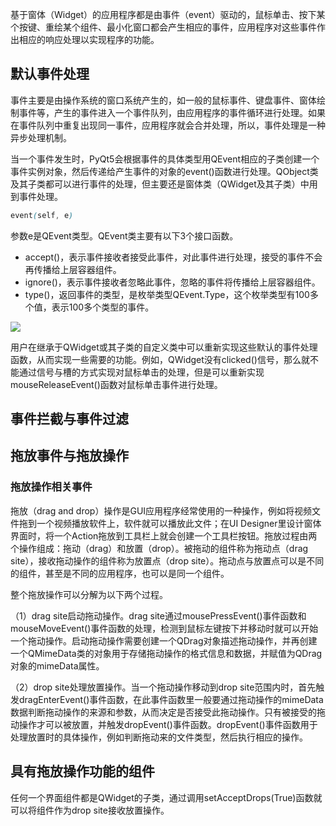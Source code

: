 基于窗体（Widget）的应用程序都是由事件（event）驱动的，鼠标单击、按下某个按键、重绘某个组件、最小化窗口都会产生相应的事件，应用程序对这些事件作出相应的响应处理以实现程序的功能。

## 默认事件处理
事件主要是由操作系统的窗口系统产生的，如一般的鼠标事件、键盘事件、窗体绘制事件等，产生的事件进入一个事件队列，由应用程序的事件循环进行处理。如果在事件队列中重复出现同一事件，应用程序就会合并处理，所以，事件处理是一种异步处理机制。

当一个事件发生时，PyQt5会根据事件的具体类型用QEvent相应的子类创建一个事件实例对象，然后传递给产生事件的对象的event()函数进行处理。QObject类及其子类都可以进行事件的处理，但主要还是窗体类（QWidget及其子类）中用到事件处理。
```scss
event(self, e)
```
参数e是QEvent类型。QEvent类主要有以下3个接口函数。

+ accept()，表示事件接收者接受此事件，对此事件进行处理，接受的事件不会再传播给上层容器组件。
+ ignore()，表示事件接收者忽略此事件，忽略的事件将传播给上层容器组件。
+ type()，返回事件的类型，是枚举类型QEvent.Type，这个枚举类型有100多个值，表示100多个类型的事件。

![](https://s2.loli.net/2022/12/06/dkpP8AMqa62IVDg.png)

用户在继承于QWidget或其子类的自定义类中可以重新实现这些默认的事件处理函数，从而实现一些需要的功能。例如，QWidget没有clicked()信号，那么就不能通过信号与槽的方式实现对鼠标单击的处理，但是可以重新实现mouseReleaseEvent()函数对鼠标单击事件进行处理。
## 事件拦截与事件过滤

## 拖放事件与拖放操作
### 拖放操作相关事件
拖放（drag and drop）操作是GUI应用程序经常使用的一种操作，例如将视频文件拖到一个视频播放软件上，软件就可以播放此文件；在UI Designer里设计窗体界面时，将一个Action拖放到工具栏上就会创建一个工具栏按钮。拖放过程由两个操作组成：拖动（drag）和放置（drop）。被拖动的组件称为拖动点（drag site），接收拖动操作的组件称为放置点（drop site）。拖动点与放置点可以是不同的组件，甚至是不同的应用程序，也可以是同一个组件。

整个拖放操作可以分解为以下两个过程。

（1）drag site启动拖动操作。drag site通过mousePressEvent()事件函数和mouseMoveEvent()事件函数的处理，检测到鼠标左键按下并移动时就可以开始一个拖动操作。启动拖动操作需要创建一个QDrag对象描述拖动操作，并再创建一个QMimeData类的对象用于存储拖动操作的格式信息和数据，并赋值为QDrag对象的mimeData属性。

（2）drop site处理放置操作。当一个拖动操作移动到drop site范围内时，首先触发dragEnterEvent()事件函数，在此事件函数里一般要通过拖动操作的mimeData数据判断拖动操作的来源和参数，从而决定是否接受此拖动操作。只有被接受的拖动操作才可以被放置，并触发dropEvent()事件函数。dropEvent()事件函数用于处理放置时的具体操作，例如判断拖动来的文件类型，然后执行相应的操作。
## 具有拖放操作功能的组件
任何一个界面组件都是QWidget的子类，通过调用setAcceptDrops(True)函数就可以将组件作为drop site接收放置操作。